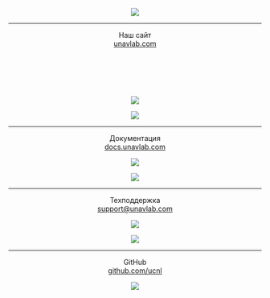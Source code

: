 <div style="page-break-after: always;"></div>
<p align="center"><img src="https://ucnl.github.io/documentation/sm_logo.png"/></p>

_______

<p align="center">Наш сайт <br/> <a href="https:\\www.unavlab.com\">unavlab.com</a></p>
<br/>
<br/>
<br/>
<br/>
<p align="center"><img src="https://ucnl.github.io/documentation/unavlab_web_qr.png" /></p>


<div style="page-break-after: always;"></div>
<p align="center"><img src="https://ucnl.github.io/documentation/sm_logo.png"/></p>

_______

<p align="center">Документация <br/> <a href="https:\\www.docs.unavlab.com\">docs.unavlab.com</a></p>
<p align="center"><img src="https://ucnl.github.io/documentation/docs_unavlab_web_qr.png" /></p>


<div style="page-break-after: always;"></div>
<p align="center"><img src="https://ucnl.github.io/documentation/sm_logo.png"/></p>

_______

<p align="center">Техподдержка <br/> <a href="mailto:support@unavlab.com">support@unavlab.com</a></p>
<p align="center"><img src="https://ucnl.github.io/documentation/unavlab_support_email_qr.png" /></p>


<div style="page-break-after: always;"></div>
<p align="center"><img src="https://ucnl.github.io/documentation/sm_logo.png"/></p>

_______

<p align="center">GitHub <br/> <a href="https://www.github.com/ucnl">github.com/ucnl</a></p>
<p align="center"><img src="https://ucnl.github.io/documentation/unavlab_github_qr.png" /></p>

<div style="page-break-after: always;"></div>
